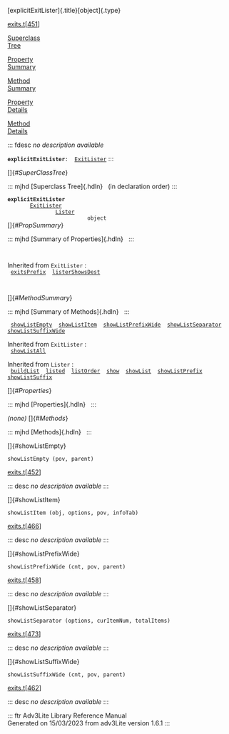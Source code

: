[explicitExitLister]{.title}[object]{.type}

[exits.t](../file/exits.t.html)\[[451](../source/exits.t.html#451)\]

[Superclass\
Tree](#_SuperClassTree_)

[Property\
Summary](#_PropSummary_)

[Method\
Summary](#_MethodSummary_)

[Property\
Details](#_Properties_)

[Method\
Details](#_Methods_)

::: fdesc
*no description available*

**`explicitExitLister`**` :   `[`ExitLister`](../object/ExitLister1.html)
:::

[]{#_SuperClassTree_}

::: mjhd
[Superclass Tree]{.hdln}   (in declaration order)
:::

**`explicitExitLister`**\
`         `[`ExitLister`](../object/ExitLister1.html)\
`                 `[`Lister`](../object/Lister.html)\
`                         object`\
[]{#_PropSummary_}

::: mjhd
[Summary of Properties]{.hdln}  
:::

` `

Inherited from `ExitLister` :\
` `[`exitsPrefix`](../object/ExitLister1.html#exitsPrefix)`  `[`listerShowsDest`](../object/ExitLister1.html#listerShowsDest)`  `

` `

[]{#_MethodSummary_}

::: mjhd
[Summary of Methods]{.hdln}  
:::

` `[`showListEmpty`](#showListEmpty)`  `[`showListItem`](#showListItem)`  `[`showListPrefixWide`](#showListPrefixWide)`  `[`showListSeparator`](#showListSeparator)`  `[`showListSuffixWide`](#showListSuffixWide)`  `

Inherited from `ExitLister` :\
` `[`showListAll`](../object/ExitLister1.html#showListAll)`  `

Inherited from `Lister` :\
` `[`buildList`](../object/Lister.html#buildList)`  `[`listed`](../object/Lister.html#listed)`  `[`listOrder`](../object/Lister.html#listOrder)`  `[`show`](../object/Lister.html#show)`  `[`showList`](../object/Lister.html#showList)`  `[`showListPrefix`](../object/Lister.html#showListPrefix)`  `[`showListSuffix`](../object/Lister.html#showListSuffix)`  `

[]{#_Properties_}

::: mjhd
[Properties]{.hdln}  
:::

*(none)* []{#_Methods_}

::: mjhd
[Methods]{.hdln}  
:::

[]{#showListEmpty}

`showListEmpty (pov, parent)`

[exits.t](../file/exits.t.html)\[[452](../source/exits.t.html#452)\]

::: desc
*no description available*
:::

[]{#showListItem}

`showListItem (obj, options, pov, infoTab)`

[exits.t](../file/exits.t.html)\[[466](../source/exits.t.html#466)\]

::: desc
*no description available*
:::

[]{#showListPrefixWide}

`showListPrefixWide (cnt, pov, parent)`

[exits.t](../file/exits.t.html)\[[458](../source/exits.t.html#458)\]

::: desc
*no description available*
:::

[]{#showListSeparator}

`showListSeparator (options, curItemNum, totalItems)`

[exits.t](../file/exits.t.html)\[[473](../source/exits.t.html#473)\]

::: desc
*no description available*
:::

[]{#showListSuffixWide}

`showListSuffixWide (cnt, pov, parent)`

[exits.t](../file/exits.t.html)\[[462](../source/exits.t.html#462)\]

::: desc
*no description available*
:::

::: ftr
Adv3Lite Library Reference Manual\
Generated on 15/03/2023 from adv3Lite version 1.6.1
:::
